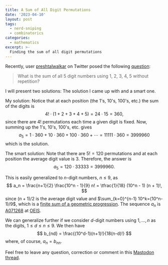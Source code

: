 ```yaml
---
title: A Sum of All Digit Permutations
date: '2023-04-10'
layout: post
tags:
  - nerd-sniping
  - combinatorics
categories:
  - mathematics
excerpt: >-
  Finding the sum of all digit permutations
---
```

Recently, user [preshtalwalkar](https://twitter.com/preshtalwalkar) on Twitter posed the following
[question](https://twitter.com/preshtalwalkar/status/1640552185296551938):

> What is the sum of all 5 digit numbers using 1, 2, 3, 4, 5 without repetition?

I will present two solutions: The solution I came up with and a smart one.

My solution: Notice that at each position (the 1's, 10's, 100's, etc.) the sum of the digits is
$$
4! \cdot (1+2+3+4+5) = 24 \cdot 15 = 360,
$$
since there are $4!$ permutations each time a given digit is fixed.
Now, summing up the 1's, 10's, 100's, etc. gives
$$
a_5 = 1 \cdot 360 + 10 \cdot 360 + 100 \cdot 360 + \cdots = 11111 \cdot 360 = 3999960
$$
which is the solution.

The smart solution:
Note that there are $5!=120$ permutations and at each position the average digit value is 3.
Therefore, the answer is
$$
a_5 = 120 \cdot 33333 = 3999960.
$$

This is easily generalized to $n$-digit numbers, $n \leq 9$, as
$$
a_n = \frac{n+1}{2} \frac{10^n - 1}{9} n! = \tfrac{1}{18} (10^n - 1) (n + 1)!,
$$
since $(n+1)/2$ is the average digit value and $\sum_{k=0}^{n-1} 10^k=(10^n-1)/9$,
which is a [finite sum of a geometric progression](https://personal.math.ubc.ca/~cbm/aands/page_10.htm).
The sequence $a_n$ is [A071268](https://oeis.org/A071268) at [OEIS](https://oeis.org).

We can generalize further if we consider $d$-digit numbers using $1, \ldots, n$ as the digits,
$1 \leq d \leq n \leq 9$. We then have
$$
b_{nd} = \frac{(10^d-1)(n+1)!}{18(n-d)!}
$$
where, of course, $a_n=b_{nn}$.

<div class="post-note">
  Feel free to leave any question, correction or comment in this
  <a href="https://mathstodon.xyz/@janmr/110184431051809645">Mastodon thread</a>.
</div>
